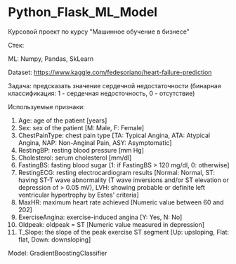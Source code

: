 # Python_Flask_ML_Model

Курсовой проект по курсу "Машинное обучение в бизнесе"

Стек:

ML: Numpy, Pandas, SkLearn

Dataset: https://www.kaggle.com/fedesoriano/heart-failure-prediction

Задача: предсказать значение сердечной недостаточности (бинарная классификация: 1 - сердечная недосточность, 0 - отсутствие)

Используемые признаки:

1. Age: age of the patient [years]
2. Sex: sex of the patient [M: Male, F: Female]
3. ChestPainType: chest pain type [TA: Typical Angina, ATA: Atypical Angina, NAP: Non-Anginal Pain, ASY: Asymptomatic]
4. RestingBP: resting blood pressure [mm Hg]
5. Cholesterol: serum cholesterol [mm/dl]
6. FastingBS: fasting blood sugar [1: if FastingBS > 120 mg/dl, 0: otherwise]
7. RestingECG: resting electrocardiogram results [Normal: Normal, ST: having ST-T wave abnormality (T wave inversions and/or ST elevation or depression of > 0.05 mV), LVH: showing probable or definite left ventricular hypertrophy by Estes' criteria]
8. MaxHR: maximum heart rate achieved [Numeric value between 60 and 202]
9. ExerciseAngina: exercise-induced angina [Y: Yes, N: No]
10. Oldpeak: oldpeak = ST [Numeric value measured in depression]
11. T_Slope: the slope of the peak exercise ST segment [Up: upsloping, Flat: flat, Down: downsloping]

Model: GradientBoostingClassifier
